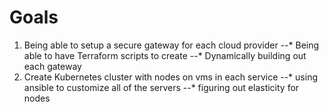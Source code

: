 # Goals
1. Being able to setup a secure gateway for each cloud provider
--* Being able to have Terraform scripts to create
--* Dynamically building out each gateway
2. Create Kubernetes cluster with nodes on vms in each service
--* using ansible to customize all of the servers
--* figuring out elasticity for nodes 

